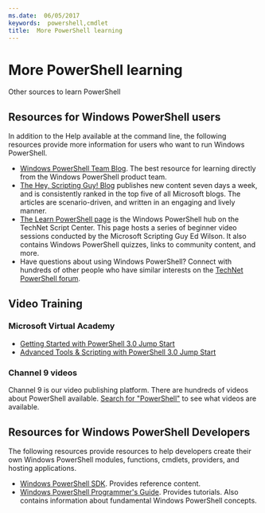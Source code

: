 ```yaml
---
ms.date:  06/05/2017
keywords:  powershell,cmdlet
title:  More PowerShell learning
---
```


# More PowerShell learning

Other sources to learn PowerShell

## Resources for Windows PowerShell users

In addition to the Help available at the command line, the following resources provide more information for users who want to run Windows PowerShell.

- [Windows PowerShell Team Blog](https://blogs.msdn.microsoft.com/powershell/). The best resource for learning directly from the Windows PowerShell product team.
- [The Hey, Scripting Guy! Blog](https://blogs.technet.microsoft.com/heyscriptingguy/) publishes new content seven days a week, and is consistently ranked in the top five of all Microsoft blogs. The articles are scenario-driven, and written in an engaging and lively manner.
- [The Learn PowerShell page](https://blogs.technet.microsoft.com/heyscriptingguy/2015/01/04/weekend-scripter-the-best-ways-to-learn-powershell/) is the Windows PowerShell hub on the TechNet Script Center. This page hosts a series of beginner video sessions conducted by the Microsoft Scripting Guy Ed Wilson. It also contains Windows PowerShell quizzes, links to community content, and more.
- Have questions about using Windows PowerShell? Connect with hundreds of other people who have similar interests on the [TechNet PowerShell forum](https://social.technet.microsoft.com/Forums/home?forum=winserverpowershell).

## Video Training

### Microsoft Virtual Academy

- [Getting Started with PowerShell 3.0 Jump Start](https://mva.microsoft.com/en-US/training-courses/getting-started-with-powershell-30-jump-start-8276)
- [Advanced Tools & Scripting with PowerShell 3.0 Jump Start](https://mva.microsoft.com/en-US/training-courses/advanced-tools-scripting-with-powershell-30-jump-start-8277)

### Channel 9 videos

Channel 9 is our video publishing platform. There are hundreds of videos about PowerShell
available. [Search for "PowerShell"](https://channel9.msdn.com/Search?term=PowerShell&sortBy=top-rated)
to see what videos are available.

## Resources for Windows PowerShell Developers

The following resources provide resources to help developers create their own Windows PowerShell modules, functions, cmdlets, providers, and hosting applications.

- [Windows PowerShell SDK](https://go.microsoft.com/fwlink/p/?LinkID=89595). Provides reference content.
- [Windows PowerShell Programmer's Guide](https://go.microsoft.com/fwlink/p/?LinkID=89596). Provides tutorials. Also contains information about fundamental Windows PowerShell concepts.
